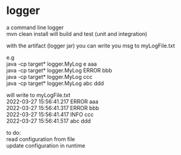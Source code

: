 # logger
a command line logger <br />
mvn clean install will build and test (unit and integration)<br />

with the artifact (logger jar) you can write you msg to myLogFile.txt<br />

e.g<br />
java -cp target\*  logger.MyLog e aaa<br />
java -cp target\*  logger.MyLog ERROR bbb<br />
java -cp target\*  logger.MyLog ccc<br />
java -cp target\*  logger.MyLog abc ddd<br />

will write to myLogFile.txt<br />
2022-03-27 15:56:41.217 ERROR aaa<br />
2022-03-27 15:56:41.317 ERROR bbb<br />
2022-03-27 15:56:41.417 INFO ccc<br />
2022-03-27 15:56:41.517 abc ddd<br />

to do:<br />
read  configuration from file<br />
update configuration in runtime <br />


